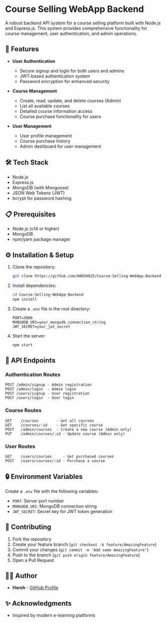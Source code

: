 # Course Selling WebApp Backend

A robust backend API system for a course selling platform built with Node.js and Express.js. This system provides comprehensive functionality for course management, user authentication, and admin operations.

## 🚀 Features

- **User Authentication**
  - Secure signup and login for both users and admins
  - JWT-based authentication system
  - Password encryption for enhanced security

- **Course Management**
  - Create, read, update, and delete courses (Admin)
  - List all available courses
  - Detailed course information access
  - Course purchase functionality for users

- **User Management**
  - User profile management
  - Course purchase history
  - Admin dashboard for user management

## 🛠️ Tech Stack

- Node.js
- Express.js
- MongoDB (with Mongoose)
- JSON Web Tokens (JWT)
- bcrypt for password hashing

## 📋 Prerequisites

- Node.js (v14 or higher)
- MongoDB
- npm/yarn package manager

## ⚙️ Installation & Setup

1. Clone the repository:
   ```bash
   git clone https://github.com/HARSH825/Course-Selling-WebApp-Backend.git
   ```

2. Install dependencies:
   ```bash
   cd Course-Selling-WebApp-Backend
   npm install
   ```

3. Create a `.env` file in the root directory:
   ```env
   PORT=3000
   MONGODB_URI=your_mongodb_connection_string
   JWT_SECRET=your_jwt_secret
   ```

4. Start the server:
   ```bash
   npm start
   ```

## 🔗 API Endpoints

### Authentication Routes

```
POST /admin/signup - Admin registration
POST /admin/login  - Admin login
POST /users/signup - User registration
POST /users/login  - User login
```

### Course Routes

```
GET    /courses        - Get all courses
GET    /courses/:id    - Get specific course
POST   /admin/courses  - Create a new course (Admin only)
PUT    /admin/courses/:id - Update course (Admin only)
```

### User Routes

```
GET    /users/courses     - Get purchased courses
POST   /users/courses/:id - Purchase a course
```

## 🔒 Environment Variables

Create a `.env` file with the following variables:

- `PORT`: Server port number
- `MONGODB_URI`: MongoDB connection string
- `JWT_SECRET`: Secret key for JWT token generation


## 🤝 Contributing

1. Fork the repository
2. Create your feature branch (`git checkout -b feature/AmazingFeature`)
3. Commit your changes (`git commit -m 'Add some AmazingFeature'`)
4. Push to the branch (`git push origin feature/AmazingFeature`)
5. Open a Pull Request


## 👨‍💻 Author

- **Harsh** - [GitHub Profile](https://github.com/HARSH825)

## ✨ Acknowledgments

- Inspired by modern e-learning platforms
